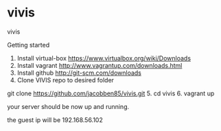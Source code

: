 vivis
=====

vivis

Getting started

1. Install virtual-box https://www.virtualbox.org/wiki/Downloads
2. Install vagrant http://www.vagrantup.com/downloads.html
3. Install github http://git-scm.com/downloads
4. Clone VIVIS repo to desired folder 

git clone https://github.com/jacobben85/vivis.git
5. cd vivis
6. vagrant up

your server should be now up and running.

the guest ip will be 192.168.56.102

